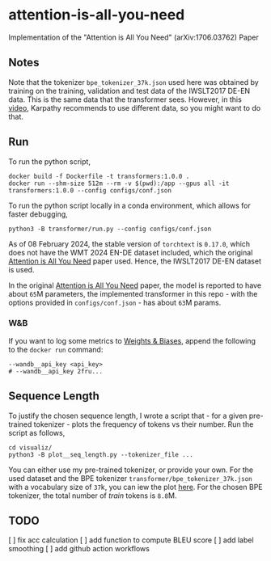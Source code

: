 # attention-is-all-you-need
Implementation of the "Attention is All You Need" (arXiv:1706.03762) Paper

## Notes
Note that the tokenizer `bpe_tokenizer_37k.json` used here was obtained by training on the training, validation and test data of the IWSLT2017 DE-EN data. This is the same data that the transformer sees. However, in this [video](https://www.youtube.com/watch?v=zduSFxRajkE), Karpathy recommends to use different data, so you might want to do that.

## Run
To run the python script,
```
docker build -f Dockerfile -t transformers:1.0.0 .
docker run --shm-size 512m --rm -v $(pwd):/app --gpus all -it transformers:1.0.0 --config configs/conf.json
```
To run the python script locally in a conda environment, which allows for faster debugging,
```
python3 -B transformer/run.py --config configs/conf.json
```
As of 08 February 2024, the stable version of `torchtext` is `0.17.0`, which does not have the WMT 2024 EN-DE dataset included, which the original [Attention is All You Need](http://arxiv.org/abs/1706.03762) paper used. Hence, the IWSLT2017 DE-EN dataset is used.

In the original [Attention is All You Need](http://arxiv.org/abs/1706.03762) paper, the model is reported to have about `65`M parameters, the implemented transformer in this repo - with the options provided in `configs/conf.json` - has about `63`M params.

### W&B
If you want to log some metrics to [Weights & Biases](https://wandb.ai/), append the following to the `docker run` command:
```
--wandb__api_key <api_key>
# --wandb__api_key 2fru...
```

## Sequence Length
To justify the chosen sequence length, I wrote a script that - for a given pre-trained tokenizer - plots the frequency of tokens vs their number.
Run the script as follows,
```
cd visualiz/
python3 -B plot__seq_length.py --tokenizer_file ...
```
You can either use my pre-trained tokenizer, or provide your own. For the used dataset and the BPE tokenizer `transformer/bpe_tokenizer_37k.json` with a vocabulary size of `37`k, you can iew the plot [here](visualiz/seq_lengths_37k.pdf). For the chosen BPE tokenizer, the total number of *train* tokens is `8.8`M.

## TODO
[ ] fix acc calculation
[ ] add function to compute BLEU score
[ ] add label smoothing
[ ] add github action workflows
